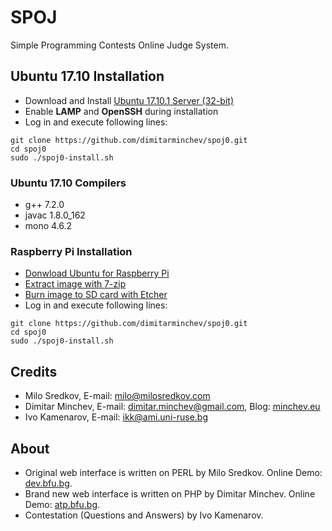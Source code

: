# SPOJ
Simple Programming Contests Online Judge System.

## Ubuntu 17.10 Installation
- Download and Install [Ubuntu 17.10.1 Server (32-bit)][1]
- Enable **LAMP** and **OpenSSH** during installation
- Log in and execute following lines:
```
git clone https://github.com/dimitarminchev/spoj0.git
cd spoj0
sudo ./spoj0-install.sh
```

### Ubuntu 17.10 Compilers
- g++ 7.2.0
- javac 1.8.0_162
- mono 4.6.2

### Raspberry Pi Installation
- [Donwload Ubuntu for Raspberry Pi][2]
- [Extract image with 7-zip][3]
- [Burn image to SD card with Etcher][4] 
- Log in and execute following lines:
```
git clone https://github.com/dimitarminchev/spoj0.git
cd spoj0
sudo ./spoj0-install.sh
```

## Credits
- Milo Sredkov, E-mail: <milo@milosredkov.com>
- Dimitar Minchev, E-mail: <dimitar.minchev@gmail.com>, Blog: [minchev.eu][5]
- Ivo Kamenarov, E-mail: <ikk@ami.uni-ruse.bg>

## About
- Original web interface is written on PERL by Milo Sredkov. Online Demo: [dev.bfu.bg][6]. 
- Brand new web interface is written on PHP by Dimitar Minchev. Online Demo: [atp.bfu.bg][7].
- Contestation (Questions and Answers) by Ivo Kamenarov.

[1]: https://www.ubuntu.com/download/alternative-downloads/
[2]: https://wiki.ubuntu.com/ARM/RaspberryPi/
[3]: http://www.7-zip.org/
[4]: http://etcher.io/
[5]: http://www.minchev.eu/
[6]: http://dev.bfu.bg/spoj/
[7]: http://atp.bfu.bg/spoj/
